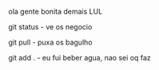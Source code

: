 ola gente bonita demais LUL



git status - ve os negocio




git pull - puxa os bagulho




git add . - eu fui beber agua, nao sei oq faz
